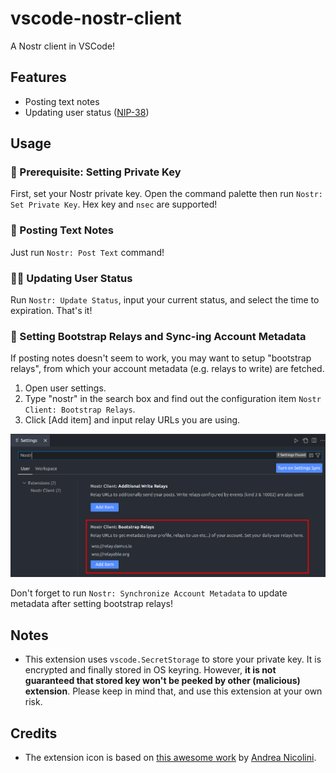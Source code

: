 # vscode-nostr-client

A Nostr client in VSCode!

## Features

- Posting text notes
- Updating user status ([NIP-38](https://github.com/nostr-protocol/nips/blob/master/38.md))

## Usage

### 🔑 Prerequisite: Setting Private Key
First, set your Nostr private key. Open the command palette then run `Nostr: Set Private Key`. Hex key and `nsec` are supported!

### 📝 Posting Text Notes
Just run `Nostr: Post Text` command!

### 👨‍💻 Updating User Status
Run `Nostr: Update Status`, input your current status, and select the time to expiration. That's it!


### 🧭 Setting Bootstrap Relays and Sync-ing Account Metadata
If posting notes doesn't seem to work, you may want to setup "bootstrap relays", from which your account metadata (e.g. relays to write) are fetched.

1. Open user settings.
2. Type "nostr" in the search box and find out the configuration item `Nostr Client: Bootstrap Relays`.
3. Click [Add item] and input relay URLs you are using.

![bootstrap relays config](./assets/vsc-nostr-bootstrap-relays-config.png)

Don't forget to run `Nostr: Synchronize Account Metadata` to update metadata after setting bootstrap relays!


## Notes
- This extension uses `vscode.SecretStorage` to store your private key. It is encrypted and finally stored in OS keyring. However, **it is not guaranteed that stored key won't be peeked by other (malicious) extension**. Please keep in mind that, and use this extension at your own risk.

## Credits
- The extension icon is based on [this awesome work](https://github.com/mbarulli/nostr-logo/) by [Andrea Nicolini](https://dribbble.com/Bembureda).
